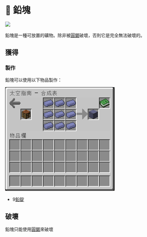 # 💎 鉛塊

![](https://camo.githubusercontent.com/0f0201db12ef7fc05ec29744cdc11131327ac7d3e6e07614ec1bccad6dbe2f6e/68747470733a2f2f692e696d6775722e636f6d2f4c4972736742332e706e67)

鉛塊是一種可放置的礦物。除非被[圓鋸](../item/Rotary-Saw.md)破壞，否則它是完全無法破壞的。

## 獲得

### 製作

鉛塊可以使用以下物品製作：

![](<../.gitbook/assets/image (233).png>)

* 9[鉛錠](Lead-Ingot.md)

## 破壞

鉛塊只能使用[圓鋸](../item/Rotary-Saw.md)來破壞
